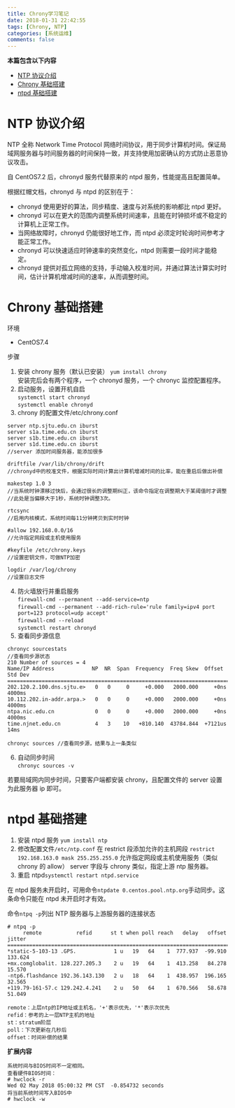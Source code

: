 ```yaml
---
title: Chrony学习笔记
date: 2018-01-31 22:42:55
tags: [Chrony, NTP]
categories: [系统运维]
comments: false
---
```


**本篇包含以下内容**

- [NTP 协议介绍](#ntp-协议介绍)
- [Chrony 基础搭建](#chrony-基础搭建)
- [ntpd 基础搭建](#ntpd-基础搭建)

<!-- more -->

# NTP 协议介绍

NTP 全称 Network Time Protocol 网络时间协议，用于同步计算机时间。保证局域网服务器与时间服务器的时间保持一致，并支持使用加密确认的方式防止恶意协议攻击。<br>

自 CentOS7.2 后，chronyd 服务代替原来的 ntpd 服务，性能提高且配置简单。

根据红帽文档，chronyd 与 ntpd 的区别在于：

- chronyd 使用更好的算法，同步精度、速度与对系统的影响都比 ntpd 更好。
- chronyd 可以在更大的范围内调整系统时间速率，且能在时钟损坏或不稳定的计算机上正常工作。
- 当网络故障时，chronyd 仍能很好地工作，而 ntpd 必须定时轮询时间参考才能正常工作。
- chronyd 可以快速适应时钟速率的突然变化，ntpd 则需要一段时间才能稳定。
- chronyd 提供对孤立网络的支持，手动输入校准时间，并通过算法计算实时时间，估计计算机增减时间的速率，从而调整时间。

# Chrony 基础搭建

环境

- CentOS7.4

步骤

1. 安装 chrony 服务（默认已安装）
   `yum install chrony`<br>
   安装完后会有两个程序，一个 chronyd 服务，一个 chronyc 监控配置程序。
2. 启动服务，设置开机自启<br>
   `systemctl start chronyd`<br>
   `systemctl enable chronyd`<br>
3. chrony 的配置文件/etc/chrony.conf

```
server ntp.sjtu.edu.cn iburst
server s1a.time.edu.cn iburst
server s1b.time.edu.cn iburst
server s1d.time.edu.cn iburst
//server 添加时间服务器，能添加很多

driftfile /var/lib/chrony/drift
//chronyd中的校准文件，根据实际时间计算出计算机增减时间的比率，能在重启后做出补偿

makestep 1.0 3
//当系统时钟漂移过快后，会通过很长的调整期纠正，该命令指定在调整期大于某阈值时才调整
//此处是当偏移大于1秒，系统时钟调整3次。

rtcsync
//启用内核模式，系统时间每11分钟拷贝到实时时钟

#allow 192.168.0.0/16
//允许指定网段或主机使用服务

#keyfile /etc/chrony.keys
//设置密钥文件，可做NTP加密

logdir /var/log/chrony
//设置日志文件

```

4. 防火墙放行并重启服务<br>
   `firewall-cmd --permanent --add-service=ntp`<br>
   `firewall-cmd --permanent --add-rich-rule='rule family=ipv4 port port=123 protocol=udp accept'`<br>
   `firewall-cmd --reload`<br>
   `systemctl restart chronyd`
5. 查看同步源信息

```
chronyc sourcestats
//查看同步源状态
210 Number of sources = 4
Name/IP Address            NP  NR  Span  Frequency  Freq Skew  Offset  Std Dev
==============================================================================
202.120.2.100.dns.sjtu.e>   0   0     0     +0.000   2000.000     +0ns  4000ms
10.112.202.in-addr.arpa.>   0   0     0     +0.000   2000.000     +0ns  4000ms
ntpa.nic.edu.cn             0   0     0     +0.000   2000.000     +0ns  4000ms
time.njnet.edu.cn           4   3    10   +810.140  43784.844  +7121us    14ms

chronyc sources //查看同步源，结果与上一条类似

```

6. 自动同步时间<br>
   `chronyc sources -v`

若要局域网内同步时间，只要客户端都安装 chrony，且配置文件的 server 设置为此服务器 ip 即可。

# ntpd 基础搭建

1. 安装 ntpd 服务
   `yum install ntp`
2. 修改配置文件`/etc/ntp.conf`
   在 restrict 段添加允许的主机网段
   `restrict 192.168.163.0 mask 255.255.255.0`
   允许指定网段或主机使用服务（类似 chrony 的 allow）
   server 字段与 chrony 类似，指定上游 ntp 服务器。
3. 重启 ntpd`systemctl restart ntpd.service`

在 ntpd 服务未开启时，可用命令`ntpdate 0.centos.pool.ntp.org`手动同步。这条命令只能在 ntpd 未开启时才有效。

命令`ntpq -p`列出 NTP 服务器与上游服务器的连接状态

```
# ntpq -p
     remote           refid      st t when poll reach   delay   offset  jitter
==============================================================================
*static-5-103-13 .GPS.            1 u   19   64    1  777.937  -99.910 133.624
+mx.comglobalit. 128.227.205.3    2 u   19   64    1  413.258   84.278  15.570
-ntp6.flashdance 192.36.143.130   2 u   18   64    1  438.957  196.165  32.565
+119.79-161-57.c 129.242.4.241    2 u   50   64    1  670.566   58.678  51.049

remote：上层ntp的IP地址或主机名，'+'表示优先，'*'表示次优先
refid：参考的上一层NTP主机的地址
st：stratum阶层
poll：下次更新在几秒后
offset：时间补偿的结果
```

**扩展内容**

```
系统时间与BIOS时间不一定相同。
查看硬件BIOS时间：
# hwclock -r
Wed 02 May 2018 05:00:32 PM CST  -0.854732 seconds
将当前系统时间写入BIOS中
# hwclock -w
```
